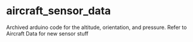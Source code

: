 # aircraft_sensor_data
Archived arduino code for the altitude, orientation, and pressure. Refer to Aircraft Data for new sensor stuff
